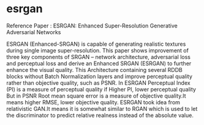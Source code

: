 # esrgan

Reference Paper : ESRGAN: Enhanced Super-Resolution Generative Adversarial Networks


ESRGAN (Enhanced-SRGAN) is capable of generating realistic textures during single image super-resolution. This paper shows improvement of three key components of SRGAN –
network architecture, adversarial loss and perceptual loss and derive an Enhanced SRGAN
(ESRGAN) to further enhance the visual quality.
This Architecture containing several RDDB blocks without Batch Normalization layers and
improve perceptual quality rather than objective quality, such as PSNR.
In ESRGAN Perceptual Index (PI) is a measure of perceptual quality if Higher PI, lower
perceptual quality But in PSNR Root mean square error is a measure of objective quality.It
means higher RMSE, lower objective quality.
ESRGAN took idea from relativistic GAN.It means it is somewhat similar to RGAN which
is used to let the discriminator to predict relative realness instead of the absolute value.
